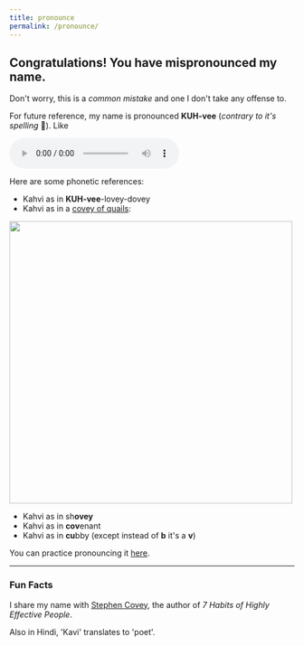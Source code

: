 ```yaml
---
title: pronounce
permalink: /pronounce/
---
```

## Congratulations! You have mispronounced my name.

Don't worry, this is a *common mistake* and one I don't take any offense to.

For future reference, my name is pronounced **KUH-vee** (*contrary to it's spelling* 🫠). Like

<audio controls class="mb3">
  <source src="/assets/pronounce.mp3" type="audio/mpeg">
Your browser does not support the audio element.
</audio>

Here are some phonetic references:
- Kahvi as in **KUH-vee**-lovey-dovey
- Kahvi as in a [covey of quails](https://www.google.com/search?q=define+covey):

<img src="/assets/covey_of_quails.jpg" width="500rem"/>

- Kahvi as in sh**ovey**
- Kahvi as in **cov**enant
- Kahvi as in **cu**bby (except instead of **b** it's a **v**)

You can practice pronouncing it [here](https://www.google.com/search?sca_esv=591711254&sxsrf=AM9HkKl8x118O6srdqdtsMq4v1Lycsgf8w:1702844182287&q=pronounce+covey&pron_lang=en&pron_country=us&sa=X&ved=2ahUKEwj8hN-DppeDAxXJMDQIHckLCLcQyNoBKAB6BAgREAA&biw=1396&bih=785&dpr=2&si=ALGXSlYye8PQehZWu3BCBbrhJ6jonLKp5AxuBca8Kcu-eiYwsp7kx_vupKW50XsR-11jiKYxICDQ9GfSz7izLTld6MUUhiiSMrX9NBXVyJfhvpP0vWvLiM-AqEkhNJoW-t3HXYszjB4M&ictx=1).

---
### Fun Facts

I share my name with [Stephen Covey](https://en.wikipedia.org/wiki/Stephen_Covey), the author of *7 Habits of Highly Effective People*.

Also in Hindi, 'Kavi' translates to 'poet'.
